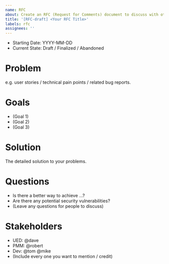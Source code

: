 ```yaml
---
name: RFC
about: Create an RFC (Request for Comments) document to discuss with others.
title: '[RFC-draft] <Your RFC Title>'
labels: rfc
assignees: ''
---
```


<!--
  Writing an RFC document is a good starting point to share your ideas, collect feedbacks and improve your solutions.
  Learn more about how to write a good RFC document: https://andrewhowdencom.medium.com/writing-up-a-request-for-comments-4a6be864bb8a
-->

- Starting Date: YYYY-MM-DD <!-- The starting date for your RFC discussions. You can fill in today's date if you are creating a new RFC.  -->
- Current State: Draft / Finalized / Abandoned <!-- All new RFC documents should start in the `Draft` state. RFCs in the `Finalized` state should no longer accept any new edits. -->

# Problem

<!-- Provide some backgrounds about your ideas. -->

e.g. user stories / technical pain points / related bug reports.

# Goals

<!-- Give a list of goals you want to achieve. They should be short and easy to understand. -->

- (Goal 1)
- (Goal 2)
- (Goal 3)

# Solution

The detailed solution to your problems.

# Questions

<!-- Leave some questions if you are looking for more specific feedbacks. -->

- Is there a better way to achieve ...?
- Are there any potential security vulnerabilities?
- (Leave any questions for people to discuss)

# Stakeholders

<!-- A list of stakeholders that should be aware of this RFC. -->

- UED: @dave
- PMM: @robert
- Dev: @tom @mike
- (Include every one you want to mention / credit)
